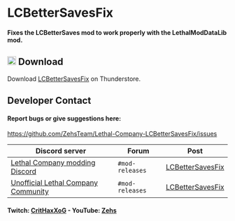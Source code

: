 # LCBetterSavesFix
#### Fixes the LCBetterSaves mod to work properly with the LethalModDataLib mod.

## <img src="https://i.imgur.com/TpnrFSH.png" width="20px"> Download

Download [LCBetterSavesFix](https://thunderstore.io/c/lethal-company/p/Zehs/LCBetterSavesFix/) on Thunderstore.

## Developer Contact
#### Report bugs or give suggestions here:
https://github.com/ZehsTeam/Lethal-Company-LCBetterSavesFix/issues

| Discord server | Forum | Post |
| ----------- | ----------- | ----------- |
| [Lethal Company modding Discord](https://discord.gg/XeyYqRdRGC) | `#mod-releases` | [LCBetterSavesFix](https://discord.com/channels/1168655651455639582/1265903137823133787) |
| [Unofficial Lethal Company Community](https://discord.gg/nYcQFEpXfU) | `#mod-releases` | [LCBetterSavesFix](https://discord.com/channels/1169792572382773318/1265903243595350096) |

#### Twitch: [CritHaxXoG](https://www.twitch.tv/crithaxxog) - YouTube: [Zehs](https://www.youtube.com/channel/UCb4VEkc-_im0h8DKXlwmIAA)